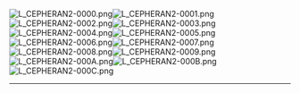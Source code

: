 ![L_CEPHERAN2-0000.png](https://raw.githubusercontent.com/Klokinator/FE-Repo/main/Portrait%20Repository/FE09-10%20Mugs%20(Path%20of%20Radiance,%20Radiant%20Dawn)/FE9%20Vanilla%20Mugs%20(Ingame%20Rips)/Sephiran/L_CEPHERAN2-0000.png "L_CEPHERAN2-0000.png")![L_CEPHERAN2-0001.png](https://raw.githubusercontent.com/Klokinator/FE-Repo/main/Portrait%20Repository/FE09-10%20Mugs%20(Path%20of%20Radiance,%20Radiant%20Dawn)/FE9%20Vanilla%20Mugs%20(Ingame%20Rips)/Sephiran/L_CEPHERAN2-0001.png "L_CEPHERAN2-0001.png")![L_CEPHERAN2-0002.png](https://raw.githubusercontent.com/Klokinator/FE-Repo/main/Portrait%20Repository/FE09-10%20Mugs%20(Path%20of%20Radiance,%20Radiant%20Dawn)/FE9%20Vanilla%20Mugs%20(Ingame%20Rips)/Sephiran/L_CEPHERAN2-0002.png "L_CEPHERAN2-0002.png")![L_CEPHERAN2-0003.png](https://raw.githubusercontent.com/Klokinator/FE-Repo/main/Portrait%20Repository/FE09-10%20Mugs%20(Path%20of%20Radiance,%20Radiant%20Dawn)/FE9%20Vanilla%20Mugs%20(Ingame%20Rips)/Sephiran/L_CEPHERAN2-0003.png "L_CEPHERAN2-0003.png")![L_CEPHERAN2-0004.png](https://raw.githubusercontent.com/Klokinator/FE-Repo/main/Portrait%20Repository/FE09-10%20Mugs%20(Path%20of%20Radiance,%20Radiant%20Dawn)/FE9%20Vanilla%20Mugs%20(Ingame%20Rips)/Sephiran/L_CEPHERAN2-0004.png "L_CEPHERAN2-0004.png")![L_CEPHERAN2-0005.png](https://raw.githubusercontent.com/Klokinator/FE-Repo/main/Portrait%20Repository/FE09-10%20Mugs%20(Path%20of%20Radiance,%20Radiant%20Dawn)/FE9%20Vanilla%20Mugs%20(Ingame%20Rips)/Sephiran/L_CEPHERAN2-0005.png "L_CEPHERAN2-0005.png")![L_CEPHERAN2-0006.png](https://raw.githubusercontent.com/Klokinator/FE-Repo/main/Portrait%20Repository/FE09-10%20Mugs%20(Path%20of%20Radiance,%20Radiant%20Dawn)/FE9%20Vanilla%20Mugs%20(Ingame%20Rips)/Sephiran/L_CEPHERAN2-0006.png "L_CEPHERAN2-0006.png")![L_CEPHERAN2-0007.png](https://raw.githubusercontent.com/Klokinator/FE-Repo/main/Portrait%20Repository/FE09-10%20Mugs%20(Path%20of%20Radiance,%20Radiant%20Dawn)/FE9%20Vanilla%20Mugs%20(Ingame%20Rips)/Sephiran/L_CEPHERAN2-0007.png "L_CEPHERAN2-0007.png")![L_CEPHERAN2-0008.png](https://raw.githubusercontent.com/Klokinator/FE-Repo/main/Portrait%20Repository/FE09-10%20Mugs%20(Path%20of%20Radiance,%20Radiant%20Dawn)/FE9%20Vanilla%20Mugs%20(Ingame%20Rips)/Sephiran/L_CEPHERAN2-0008.png "L_CEPHERAN2-0008.png")![L_CEPHERAN2-0009.png](https://raw.githubusercontent.com/Klokinator/FE-Repo/main/Portrait%20Repository/FE09-10%20Mugs%20(Path%20of%20Radiance,%20Radiant%20Dawn)/FE9%20Vanilla%20Mugs%20(Ingame%20Rips)/Sephiran/L_CEPHERAN2-0009.png "L_CEPHERAN2-0009.png")![L_CEPHERAN2-000A.png](https://raw.githubusercontent.com/Klokinator/FE-Repo/main/Portrait%20Repository/FE09-10%20Mugs%20(Path%20of%20Radiance,%20Radiant%20Dawn)/FE9%20Vanilla%20Mugs%20(Ingame%20Rips)/Sephiran/L_CEPHERAN2-000A.png "L_CEPHERAN2-000A.png")![L_CEPHERAN2-000B.png](https://raw.githubusercontent.com/Klokinator/FE-Repo/main/Portrait%20Repository/FE09-10%20Mugs%20(Path%20of%20Radiance,%20Radiant%20Dawn)/FE9%20Vanilla%20Mugs%20(Ingame%20Rips)/Sephiran/L_CEPHERAN2-000B.png "L_CEPHERAN2-000B.png")![L_CEPHERAN2-000C.png](https://raw.githubusercontent.com/Klokinator/FE-Repo/main/Portrait%20Repository/FE09-10%20Mugs%20(Path%20of%20Radiance,%20Radiant%20Dawn)/FE9%20Vanilla%20Mugs%20(Ingame%20Rips)/Sephiran/L_CEPHERAN2-000C.png "L_CEPHERAN2-000C.png")



----

